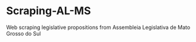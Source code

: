 # Scraping-AL-MS
Web scraping legislative propositions from Assembleia Legislativa de Mato Grosso do Sul
